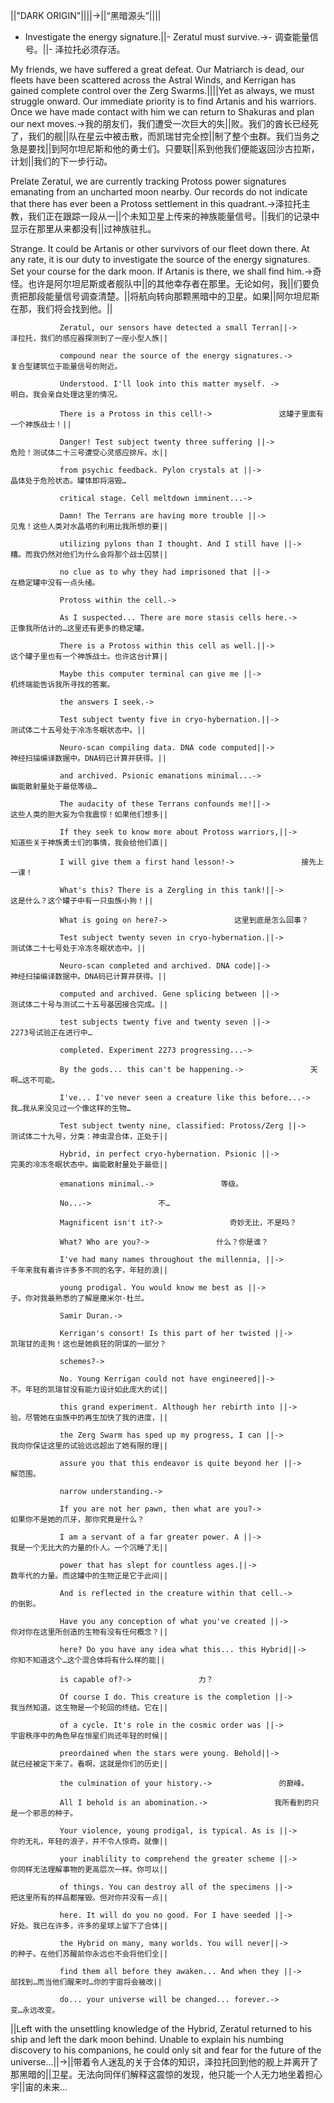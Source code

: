 ||"DARK ORIGIN"||||->||“黑暗源头”||||

- Investigate the energy signature.||- Zeratul must survive.->- 调查能量信号。||- 泽拉托必须存活。

My friends, we have suffered a great defeat. Our Matriarch is dead, our fleets have been scattered across the Astral Winds, and Kerrigan has gained complete control over the Zerg Swarms.||||Yet as always, we must struggle onward. Our immediate priority is to find Artanis and his warriors. Once we have made contact with him we can return to Shakuras and plan our next moves.->我的朋友们，我们遭受一次巨大的失||败。我们的酋长已经死了，我们的舰||队在星云中被击散，而凯瑞甘完全控||制了整个虫群。我们当务之急是要找||到阿尔坦尼斯和他的勇士们。只要联||系到他我们便能返回沙古拉斯，计划||我们的下一步行动。

Prelate Zeratul, we are currently tracking Protoss power signatures emanating from an uncharted moon nearby. Our records do not indicate that there has ever been a Protoss settlement in this quadrant.->泽拉托主教，我们正在跟踪一段从一||个未知卫星上传来的神族能量信号。||我们的记录中显示在那里从来都没有||过神族驻扎。

Strange. It could be Artanis or other survivors of our fleet down there. At any rate, it is our duty to investigate the source of the energy signatures. Set your course for the dark moon. If Artanis is there, we shall find him.->奇怪。也许是阿尔坦尼斯或者舰队中||的其他幸存者在那里。无论如何，我||们要负责把那段能量信号调查清楚。||将航向转向那颗黑暗中的卫星。如果||阿尔坦尼斯在那，我们将会找到他。||

               Zeratul, our sensors have detected a small Terran||->               泽拉托，我们的感应器探测到了一座小型人族||

               compound near the source of the energy signatures.->               复合型建筑位于能量信号的附近。

               Understood. I'll look into this matter myself. ->               明白。我会亲自处理这里的情况。

               There is a Protoss in this cell!->               这罐子里面有一个神族战士！||

               Danger! Test subject twenty three suffering ||->               危险！测试体二十三号遭受心灵感应排斥。水||

               from psychic feedback. Pylon crystals at ||->               晶体处于危险状态。罐体即将溶毁…

               critical stage. Cell meltdown imminent...->               

               Damn! The Terrans are having more trouble ||->               见鬼！这些人类对水晶塔的利用比我所想的要||

               utilizing pylons than I thought. And I still have ||->               糟。而我仍然对他们为什么会将那个战士囚禁||

               no clue as to why they had imprisoned that ||->               在稳定罐中没有一点头绪。

               Protoss within the cell.->               

               As I suspected... There are more stasis cells here.->               正像我所估计的…这里还有更多的稳定罐。

               There is a Protoss within this cell as well.||->               这个罐子里也有一个神族战士。也许这台计算||

               Maybe this computer terminal can give me ||->               机终端能告诉我所寻找的答案。

               the answers I seek.->               

               Test subject twenty five in cryo-hybernation.||->               测试体二十五号处于冷冻冬眠状态中。||

               Neuro-scan compiling data. DNA code computed||->               神经扫描编译数据中。DNA码已计算并获得。||

               and archived. Psionic emanations minimal...->               幽能散射量处于最低等级…

               The audacity of these Terrans confounds me!||->               这些人类的胆大妄为令我震惊！如果他们想多||

               If they seek to know more about Protoss warriors,||->               知道些关于神族勇士们的事情，我会给他们直||

               I will give them a first hand lesson!->               接先上一课！

               What's this? There is a Zergling in this tank!||->               这是什么？这个罐子中有一只虫族小狗！||

               What is going on here?->               这里到底是怎么回事？

               Test subject twenty seven in cryo-hybernation.||->               测试体二十七号处于冷冻冬眠状态中。||

               Neuro-scan completed and archived. DNA code||->               神经扫描编译数据中。DNA码已计算并获得。||

               computed and archived. Gene splicing between ||->               测试体二十号与测试二十五号基因接合完成。||

               test subjects twenty five and twenty seven ||->               2273号试验正在进行中…

               completed. Experiment 2273 progressing...->               

               By the gods... this can't be happening.->               天啊…这不可能。

               I've... I've never seen a creature like this before...->               我…我从来没见过一个像这样的生物…

               Test subject twenty nine, classified: Protoss/Zerg ||->               测试体二十九号，分类：神虫混合体，正处于||

               Hybrid, in perfect cryo-hybernation. Psionic ||->               完美的冷冻冬眠状态中。幽能散射量处于最低||

               emanations minimal.->               等级。

               No...->               不…

               Magnificent isn't it?->               奇妙无比，不是吗？

               What? Who are you?->               什么？你是谁？

               I've had many names throughout the millennia, ||->               千年来我有着许许多多不同的名字，年轻的浪||

               young prodigal. You would know me best as ||->               子。你对我最熟悉的了解是撒米尔·杜兰。

               Samir Duran.->               

               Kerrigan's consort! Is this part of her twisted ||->               凯瑞甘的走狗！这也是她疯狂的阴谋的一部分？

               schemes?->               

               No. Young Kerrigan could not have engineered||->               不。年轻的凯瑞甘没有能力设计如此庞大的试||

               this grand experiment. Although her rebirth into ||->               验。尽管她在虫族中的再生加快了我的进度，||

               the Zerg Swarm has sped up my progress, I can ||->               我向你保证这里的试验远远超出了她有限的理||

               assure you that this endeavor is quite beyond her ||->               解范围。

               narrow understanding.->               

               If you are not her pawn, then what are you?->               如果你不是她的爪牙，那你究竟是什么？

               I am a servant of a far greater power. A ||->               我是一个无比大的力量的仆人。一个沉睡了无||

               power that has slept for countless ages.||->               数年代的力量。而这罐中的生物正是它于此间||

               And is reflected in the creature within that cell.->               的倒影。

               Have you any conception of what you've created ||->               你对你在这里所创造的生物有没有任何概念？||

               here? Do you have any idea what this... this Hybrid||->               你知不知道这个…这个混合体将有什么样的能||

               is capable of?->               力？

               Of course I do. This creature is the completion ||->               我当然知道。这生物是一个轮回的终结。它在||

               of a cycle. It's role in the cosmic order was ||->               宇宙秩序中的角色早在恒星们尚还年轻的时候||

               preordained when the stars were young. Behold||->               就已经被定下来了。看啊，这就是你们的历史||

               the culmination of your history.->               的巅峰。

               All I behold is an abomination.->               我所看到的只是一个邪恶的种子。

               Your violence, young prodigal, is typical. As is ||->               你的无礼，年轻的浪子，并不令人惊奇。就像||

               your inablility to comprehend the greater scheme ||->               你同样无法理解事物的更高层次一样。你可以||

               of things. You can destroy all of the specimens ||->               把这里所有的样品都摧毁。但对你并没有一点||

               here. It will do you no good. For I have seeded ||->               好处。我已在许多，许多的星球上留下了合体||

               the Hybrid on many, many worlds. You will never||->               的种子。在他们苏醒前你永远也不会将他们全||

               find them all before they awaken... And when they ||->               部找到…而当他们醒来时…你的宇宙将会被改||

               do... your universe will be changed... forever.->               变…永远改变。

||Left with the unsettling knowledge of the Hybrid, Zeratul returned to his ship and left the dark moon behind. Unable to explain his numbing discovery to his companions, he could only sit and fear for the future of the universe...||->||带着令人迷乱的关于合体的知识，泽拉托回到他的舰上并离开了那黑暗的||卫星。无法向同伴们解释这震惊的发现，他只能一个人无力地坐着担心宇||宙的未来…

